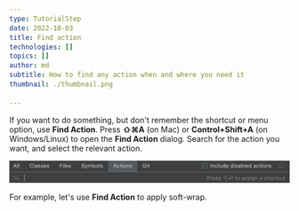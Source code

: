 ```yaml
---
type: TutorialStep
date: 2022-10-03
title: Find action
technologies: []
topics: []
author: md
subtitle: How to find any action when and where you need it
thumbnail: ./thumbnail.png

---
```


If you want to do something, but don't remember the shortcut or menu option, use **Find Action**.
Press **⇧⌘A** (on Mac) or **Control+Shift+A** (on Windows/Linux) to open the **Find Action** dialog. Search for the action you want, and select the relevant action.

![Find action](find-action.png)

For example, let's use **Find Action** to apply soft-wrap.
